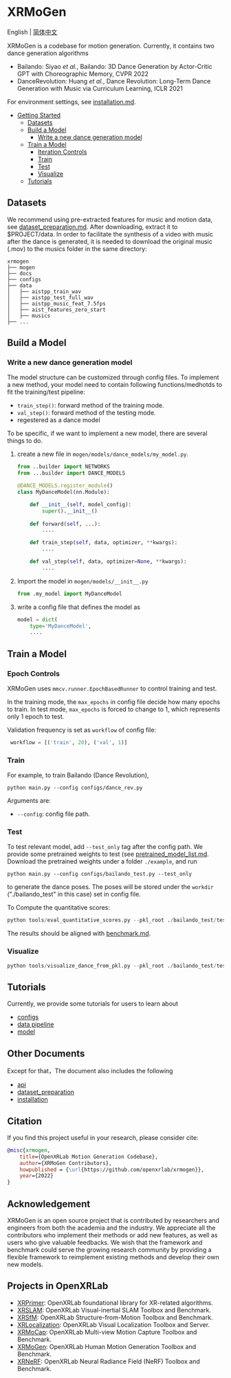# XRMoGen
English | [简体中文](README_CN.md)

XRMoGen is a codebase for motion generation.
Currently, it contains two dance generation algorithms

- Bailando: Siyao *et al.*, Bailando: 3D Dance Generation by Actor-Critic GPT with Choreographic Memory, CVPR 2022
- DanceRevolution: Huang *et al.*, Dance Revolution: Long-Term Dance Generation with Music via Curriculum Learning, ICLR 2021


 For environment settings, see [installation.md](docs/en/installation.md).

 


<!-- TOC -->

- [Getting Started](#getting-started)
  - [Datasets](#datasets)
  - [Build a Model](#build-a-model)
    - [Write a new dance generation model](#write-a-new-dance-generation-model)
  - [Train a Model](#train-a-model)
    - [Iteration Controls](#epoch-controls)
    - [Train](#train)
    - [Test](#test)
    - [Visualize](#visualize)
  - [Tutorials](#tutorials)

<!-- TOC -->

## Datasets

We recommend using pre-extracted features for music and motion data, see [dataset_preparation.md](docs/en/dataset_preparation.md).
After downloading, extract it to $PROJECT/data. In order to facilitate the synthesis of a video with music after the dance is generated, it is needed to download the original music (.mov) to the musics folder in the same directory:

```
xrmogen
├── mogen
├── docs
├── configs
├── data
│   ├── aistpp_train_wav
│   ├── aistpp_test_full_wav
│   ├── aistpp_music_feat_7.5fps
│   ├── aist_features_zero_start
│   ├── musics
├── ...
```


## Build a Model


### Write a new dance generation model

The model structure can be customized through config files. To implement a new method, your model need to contain following functions/medhotds to fit the training/test pipeline:


- `train_step()`: forward method of the training mode.
- `val_step()`: forward method of the testing mode.
- regestered as a dance model


To be specific, if we want to implement a new model, there are several things to do.

1. create a new file in `mogen/models/dance_models/my_model.py`.

    ```python
    from ..builder import NETWORKS
    from ...builder import DANCE_MODELS

    @DANCE_MODELS.register_module()
    class MyDanceModel(nn.Module):

        def __init__(self, model_config):
            super().__init__()
        
        def forward(self, ...):
            ....

        def train_step(self, data, optimizer, **kwargs):
            ....

        def val_step(self, data, optimizer=None, **kwargs):
            ....
    ```

2. Import the model in `mogen/models/__init__.py`

    ```python
    from .my_model import MyDanceModel
    ```

3. write a config file that defines the model as


    ```python
    model = dict(
        type='MyDanceModel',
        ....
    ```



## Train a Model

### Epoch Controls

XRMoGen uses `mmcv.runner.EpochBasedRunner` to control training and test.

In the training mode, the `max_epochs` in config file decide how many epochs to train. 
In test mode, `max_epochs` is forced to change to 1, which represents only 1 epoch to test.

Validation frequency is set as `workflow` of config file:
```python
 workflow = [('train', 20), ('val', 1)]
```

### Train
For example, to train Bailando (Dance Revolution),

```shell
python main.py --config configs/dance_rev.py 
```

Arguments are:
- `--config`: config file path.


### Test
To test relevant model, add `--test_only` tag after the config path.
We provide some pretrained weights to test (see [pretrained_model_list.md](docs/en/pretrained_model_list.md). Download the pretrained weights under a folder `./example`, and run 

```shell
python main.py --config configs/bailando_test.py --test_only
```
to generate the dance poses.
The poses will be stored under the `workdir` ("./bailando_test" in this case) set in config file.

To Compute the quantitative scores:
```python
python tools/eval_quantitative_scores.py --pkl_root ./bailando_test/test/epoch0 --gt_root data/aist_features_zero_start --music_feature_root data/aistpp_test_full_wav

```

The results should be aligned with [benchmark.md](docs/en/benchmark.md).


### Visualize

```python
python tools/visualize_dance_from_pkl.py --pkl_root ./bailando_test/test/epoch0  --audio_path data/musics/
```


## Tutorials
Currently, we provide some tutorials for users to learn about
* [configs](docs/en/tutorials/config.md)
* [data pipeline](docs/en/tutorials/data_pipeline.md)
* [model](docs/en/tutorials/model.md)

## Other Documents
Except for that，The document also includes the following
* [api](docs/en/api.md)
* [dataset_preparation](docs/en/dataset_preparation.md)
* [installation](docs/en/installation.md)



## Citation

If you find this project useful in your research, please consider cite:

```bibtex
@misc{xrmogen,
    title={OpenXRLab Motion Generation Codebase},
    author={XRMoGen Contributors},
    howpublished = {\url{https://github.com/openxrlab/xrmogen}},
    year={2022}
}
```


## Acknowledgement

XRMoGen is an open source project that is contributed by researchers and engineers from both the academia and the industry.
We appreciate all the contributors who implement their methods or add new features, as well as users who give valuable feedbacks.
We wish that the framework and benchmark could serve the growing research community by providing a flexible framework to reimplement existing methods and develop their own new models.

## Projects in OpenXRLab

- [XRPrimer](https://github.com/openxrlab/xrprimer): OpenXRLab foundational library for XR-related algorithms.
- [XRSLAM](https://github.com/openxrlab/xrslam): OpenXRLab Visual-inertial SLAM Toolbox and Benchmark.
- [XRSfM](https://github.com/openxrlab/xrsfm): OpenXRLab Structure-from-Motion Toolbox and Benchmark.
- [XRLocalization](https://github.com/openxrlab/xrlocalization): OpenXRLab Visual Localization Toolbox and Server.
- [XRMoCap](https://github.com/openxrlab/xrmocap): OpenXRLab Multi-view Motion Capture Toolbox and Benchmark.
- [XRMoGen](https://github.com/openxrlab/xrmogen): OpenXRLab Human Motion Generation Toolbox and Benchmark.
- [XRNeRF](https://github.com/openxrlab/xrnerf): OpenXRLab Neural Radiance Field (NeRF) Toolbox and Benchmark.


